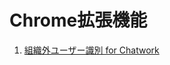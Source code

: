 # Chrome拡張機能

1. [組織外ユーザー識別 for Chatwork](https://github.com/mikan-mikan/my-chrome-tools/tree/main/chatwork-soshikigai)
